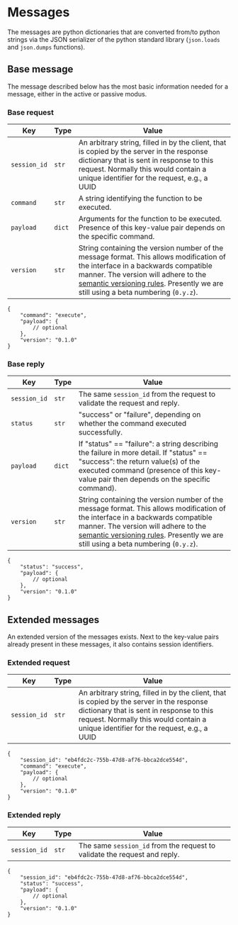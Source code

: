 # Messages

The messages are python dictionaries that are converted from/to python strings via the JSON serializer of the python standard library (`json.loads` and `json.dumps` functions).

## Base message

The message described below has the most basic information needed for a message, either in the active or passive modus.

### Base request

| Key | Type | Value |
| --- | --- | --- |
| `session_id` | `str` | An arbitrary string, filled in by the client, that is copied by the server in the response dictionary that is sent in response to this request. Normally this would contain a unique identifier for the request, e.g., a UUID |
| `command` | `str` | A string identifying the function to be executed. |
| `payload` | `dict` | Arguments for the function to be executed. Presence of this key-value pair depends on the specific command. |
| `version` | `str` | String containing the version number of the message format. This allows modification of the interface in a backwards compatible manner. The version will adhere to the [semantic versioning rules](<https://semver.org/>). Presently we are still using a beta numbering (`0.y.z`). |

```jsonc
{
    "command": "execute",
    "payload": {
        // optional
    },
    "version": "0.1.0"
}
```

### Base reply

| Key | Type | Value |
| --- | --- | --- |
| `session_id` | `str` | The same `session_id` from the request to validate the request and reply. |
| `status` | `str` | "success" or "failure", depending on whether the command executed successfully. |
| `payload` | `dict` | If "status" == "failure": a string describing the failure in more detail. If "status" == "success": the return value(s) of the executed command (presence of this key-value pair then depends on the specific command). |
| `version` | `str` | String containing the version number of the message format. This allows modification of the interface in a backwards compatible manner. The version will adhere to the [semantic versioning rules](<https://semver.org/>). Presently we are still using a beta numbering (`0.y.z`). |

```jsonc
{
    "status": "success",
    "payload": {
        // optional
    },
    "version": "0.1.0"
}
```

## Extended messages

An extended version of the messages exists. Next to the key-value pairs already present in these messages, it also contains session identifiers.

### Extended request

| Key | Type | Value |
| --- | --- | --- |
| `session_id` | `str` | An arbitrary string, filled in by the client, that is copied by the server in the response dictionary that is sent in response to this request. Normally this would contain a unique identifier for the request, e.g., a UUID |

```jsonc
{
    "session_id": "eb4fdc2c-755b-47d8-af76-bbca2dce554d",
    "command": "execute",
    "payload": {
        // optional
    },
    "version": "0.1.0"
}
```

### Extended reply

| Key | Type | Value |
| --- | --- | --- |
| `session_id` | `str` | The same `session_id` from the request to validate the request and reply. |

```jsonc
{
    "session_id": "eb4fdc2c-755b-47d8-af76-bbca2dce554d",
    "status": "success",
    "payload": {
        // optional
    },
    "version": "0.1.0"
}
```
